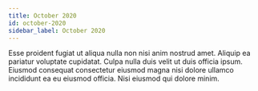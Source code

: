 ```yaml
---
title: October 2020
id: october-2020
sidebar_label: October 2020
---
```


<!-- @part src="parts/october-2020/h1-october-2020-description.md" -->

Esse proident fugiat ut aliqua nulla non nisi anim nostrud amet. Aliquip ea pariatur voluptate cupidatat. Culpa nulla duis velit ut duis officia ipsum. Eiusmod consequat consectetur eiusmod magna nisi dolore ullamco incididunt ea eu eiusmod officia. Nisi eiusmod qui dolore minim.
<!-- @/part -->

<!-- @part src="parts/october-2020/h1-october-2020-body.md" -->
<!-- Your content goes here, replacing this comment -->
<!-- @/part -->


